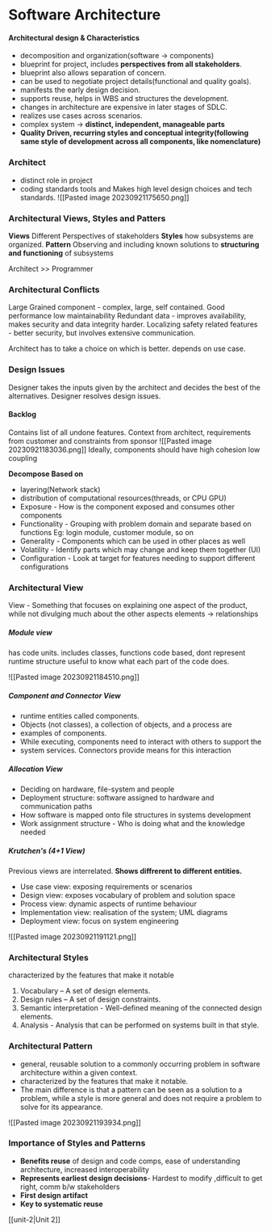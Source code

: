 # Software Architecture
#### Architectural design & Characteristics
- decomposition and organization(software -> components)
- blueprint for project, includes **perspectives from all stakeholders**. 
- blueprint also allows separation of concern.
- can be used to negotiate project details(functional and quality goals).
- manifests the early design decision.
- supports reuse, helps in WBS and structures the development.
- changes in architecture are expensive in later stages of SDLC.
-  realizes use cases across scenarios.
- complex system -> **distinct, independent, manageable parts**
- **Quality Driven, recurring styles and conceptual integrity(following same style of development across all components, like nomenclature)**


### Architect
- distinct role in project
- coding standards tools and 
Makes high level design choices and tech standards. 
![[Pasted image 20230921175650.png]] 

### Architectural Views, Styles and Patters
**Views** Different Perspectives of stakeholders
**Styles** how subsystems are organized.
**Pattern** Observing and including known solutions to **structuring and functioning** of subsystems

Architect >> Programmer


### Architectural Conflicts
Large Grained component - complex, large, self contained. Good performance low maintainability
Redundant data - improves availability, makes security and data integrity harder.
Localizing safety related features - better security, but involves extensive communication.

Architect has to take a choice on which is better. depends on use case.

### Design Issues
Designer takes the inputs given by the architect and decides the best of the alternatives. 
Designer resolves design issues.

#### Backlog
Contains list of all undone features. 
Context from architect, requirements from customer and constraints from sponsor
![[Pasted image 20230921183036.png]]
Ideally, components should have high cohesion low coupling

**Decompose Based on**
- layering(Network stack)
- distribution of computational resources(threads, or CPU GPU)
- Exposure - How is the component exposed and consumes other components
- Functionality - Grouping with problem domain and separate based on functions Eg: login module, customer module, so on
- Generality - Components which can be used in other places as well
- Volatility - Identify parts which may change and keep them together (UI)
- Configuration - Look at target for features needing to support different configurations

### Architectural View
View - Something that focuses on explaining one aspect of the product, while not divulging much about the other aspects
elements -> relationships
##### Module view
has code units. includes classes, functions
code based, dont represent runtime structure
useful to know what each part of the code does.


![[Pasted image 20230921184510.png]]


##### Component and Connector View
- runtime entities called components.
- Objects (not classes), a collection of objects, and a process are
- examples of components.
- While executing, components need to interact with others to support the
- system services. Connectors provide means for this interaction

##### Allocation View
- Deciding on hardware, file-system and people
- Deployment structure: software assigned to hardware and communication paths
- How software is mapped onto file structures in systems development
- Work assignment structure - Who is doing what and the knowledge needed

##### Krutchen's (4+1 View)
Previous views are interrelated. 
**Shows diffrerent to different entities.**
- Use case view: exposing requirements or scenarios
- Design view: exposes vocabulary of problem and solution space
- Process view: dynamic aspects of runtime behaviour
- Implementation view: realisation of the system; UML diagrams
- Deployment view: focus on system engineering

![[Pasted image 20230921191121.png]]

### Architectural Styles
characterized by the features that make it notable
1. Vocabulary – A set of design elements.
2. Design rules – A set of design constraints.
3. Semantic interpretation - Well-defined meaning of the connected design elements.
4. Analysis - Analysis that can be performed on systems built in that style.

### Architectural Pattern
- general, reusable solution to a commonly occurring problem in software architecture within a given context.
- characterized by the features that make it notable.
- The main difference is that a pattern can be seen as a solution to a problem, while a style is more general and does not require a problem to solve for its appearance.

![[Pasted image 20230921193934.png]]

### Importance of Styles and Patterns
- **Benefits reuse** of design and code comps, ease of understanding architecture, increased interoperability
- **Represents earliest design decisions**- Hardest to modify ,difficult to get right, comm b/w stakeholders
- **First design artifact**
- **Key to systematic reuse**


[[unit-2|Unit 2]]

